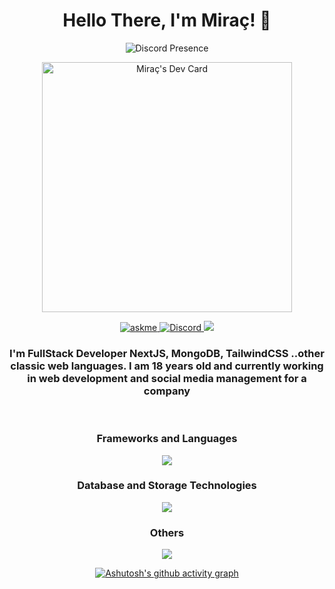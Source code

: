 <div align="center">
  <h1>Hello There, I'm Miraç! 🥏 </h1>
  
![Discord Presence](https://lanyard.cnrad.dev/api/619925060387340299)

<a align="center" href="https://app.daily.dev/miracim"><img src="https://api.daily.dev/devcards/004be0cf18494d00960a821b4265a8ae.png?r=i9k" width="400" alt="Miraç's Dev Card"/></a>

<a href="https://discord.com/users/619925060387340299">
<img alt="askme" src="https://img.shields.io/badge/Ask%20me-anything-1abc9c.svg" />
</a>
<a href="https://discord.com/users/619925060387340299"><img alt="Discord" src="https://img.shields.io/badge/miracim-7289DA?style=flat&logo=discord&logoColor=white"/>
</a>
<img src="https://komarev.com/ghpvc/?username=turkgenciyim"/>
</a>
<h3>I'm FullStack Developer NextJS,  MongoDB, TailwindCSS ..other classic web languages. I am 18 years old and currently working in web development and social media management for a company </h3>
<br/>
<h3>Frameworks and Languages</h3>
<img src="https://skillicons.dev/icons?i=nextjs,react,tailwindcss,express,nodejs,javascript,html,css&theme=dark" />
<br/>
<h3>Database and Storage Technologies</h3>
<img src="https://skillicons.dev/icons?i=aws,mongodb,supabase,planetscale,prisma&theme=dark" />
<br/>
<h3>Others</h3>
<img src="https://skillicons.dev/icons?i=vercel,ps,devto,github,linkedin,vscode,discord&theme=dark" />
<br/>

[![Ashutosh's github activity graph](https://github-readme-activity-graph.vercel.app/graph?username=turkgenciyim&theme=tokyo-night)](https://github.com/ashutosh00710/github-readme-activity-graph)

